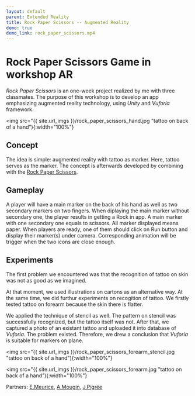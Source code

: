 ```yaml
---
layout: default 
parent: Extended Reality
title: Rock Paper Scissors -- Augmented Reality
demo: true
demo_link: rock_paper_scissors.mp4
---
```


# Rock Paper Scissors Game in workshop AR

*Rock Paper Scissors* is an one-week project realized by me with three classmates. The purpose of this workshop is to develop an app emphasizing augmented reality technology, using *Unity* and *Vuforia* framework.

<img src="{{ site.url_imgs }}/rock_paper_scissors_hand.jpg "tattoo on back of a hand"){:width="100%"}

## Concept

The idea is simple: augmented reality with tattoo as marker. Here, tattoo serves as the marker. The concept is afterwards developed by combining with the [Rock Paper Scissors](https://en.wikipedia.org/wiki/Rock_paper_scissors).

## Gameplay

A player will have a main marker on the back of his hand as well as two secondary markers on two fingers. When diplaying the main marker without secondary one, the player results in getting a Rock in app. A main marker with one secondary one equals to scissors. All marker displayed means paper. When players are ready, one of them should click on Run button and display their marker(s) under camera. Corresponding animation will be trigger when the two icons are close enough.

## Experiments

The first problem we encountered was that the recognition of tattoo on skin was not as good as we imagined.

At that moment, we used illustrations on cartons as an alternative way. At the same time, we did furthur experiments on recogition of tattoo. We firstly tested tattoo on forearm because the skin there is flatter.

We applied the technique of stencil as well. The pattern on stencil was successfully recognized, but the tattoo itself was not. After that, we captured a photo of an existant tattoo and uploaded it into database of *Vuforia*. The problem existed. Therefore, we drew a conclusion that *Vuforia* is suitable for markers on plane.

<img src="{{ site.url_imgs }}/rock_paper_scissors_forearm_stencil.jpg "tattoo on back of a hand"){:width="100%"}

<img src="{{ site.url_imgs }}/rock_paper_scissors_forearm.jpg "tattoo on back of a hand"){:width="100%"}

Partners: [E.Meurice](https://www.linkedin.com/in/eva-meurice/), [A.Mougin](https://www.linkedin.com/in/arthur-mougin/), [J.Pigrée](https://www.linkedin.com/in/jean-baptiste-pigrée-876087110/)

